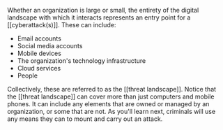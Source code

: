 Whether an organization is large or small, the entirety of the digital landscape with which it interacts represents an entry point for a [[cyberattack(s)]]. These can include:
- Email accounts
- Social media accounts
- Mobile devices
- The organization's technology infrastructure
- Cloud services
- People

Collectively, these are referred to as the [[threat landscape]]. Notice that the [[threat landscape]] can cover more than just computers and mobile phones. It can include any elements that are owned or managed by an organization, or some that are not. As you'll learn next, criminals will use any means they can to mount and carry out an attack.